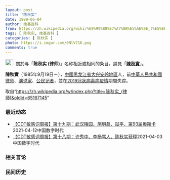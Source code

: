 ```yaml
---
layout: post
title: "陈秋实"
date: 1989-06-04
author: 维基百科
from: https://zh.wikipedia.org/wiki/%E9%99%88%E7%A7%8B%E5%AE%9E_(%E5%BE%8B%E5%B8%88)
tags: [ 陈秋实, 维基百科 ]
categories: [ 陈秋实 ]
photo: https://i.imgur.com/0NlV71K.png
comments: true
---
```

<div class="mw-parser-output"><div role="note" class="hatnote navigation-not-searchable"><a href="/wiki/Wikipedia:%E6%B6%88%E6%AD%A7%E4%B9%89" title="Wikipedia:消歧义"><img alt="Disambig gray.svg" src="//upload.wikimedia.org/wikipedia/commons/thumb/5/5f/Disambig_gray.svg/25px-Disambig_gray.svg.png" decoding="async" width="25" height="19" srcset="//upload.wikimedia.org/wikipedia/commons/thumb/5/5f/Disambig_gray.svg/38px-Disambig_gray.svg.png 1.5x, //upload.wikimedia.org/wikipedia/commons/thumb/5/5f/Disambig_gray.svg/50px-Disambig_gray.svg.png 2x" data-file-width="220" data-file-height="168"></a>&nbsp;&nbsp;關於与「<b>陈秋实 (律师)</b>」名称相近或相同的条目，請見「<b><a href="/wiki/%E9%99%B3%E7%A7%8B%E5%AF%A6" class="mw-disambig" title="陳秋實">陳秋實</a></b>」。</div>



<p><b>陳秋實</b>（1985年9月19日<span class="useeditintro" title="Template:BLP editintro">－</span>），<a href="/wiki/%E4%B8%AD%E5%9C%8B" title="中國">中國</a><a href="/wiki/%E9%BB%91%E9%BE%99%E6%B1%9F%E7%9C%81" title="黑龙江省">黑龙江省</a><a href="/wiki/%E5%A4%A7%E5%85%B4%E5%AE%89%E5%B2%AD%E5%9C%B0%E5%8C%BA" title="大兴安岭地区">大兴安岭地區</a>人，前<a href="/wiki/%E4%B8%AD%E8%8F%AF%E4%BA%BA%E6%B0%91%E5%85%B1%E5%92%8C%E5%9C%8B%E5%BE%8B%E5%B8%88" class="mw-redirect" title="中華人民共和國律师">中華人民共和國律师</a>、<a href="/wiki/%E6%BC%94%E8%AF%B4%E5%AE%B6" title="演说家">演说家</a>、<a href="/wiki/%E5%85%AC%E6%B0%91%E8%A8%98%E8%80%85" class="mw-redirect" title="公民記者">公民记者</a>，並在<a href="/wiki/2019%E5%86%A0%E7%8B%80%E7%97%85%E6%AF%92%E7%97%85%E7%96%AB%E6%83%85" class="mw-redirect" title="2019冠狀病毒病疫情">2019冠狀病毒病疫情</a>期間失踪。
</p>
</div><noscript><img src="//zh.wikipedia.org/wiki/Special:CentralAutoLogin/start?type=1x1" alt="" title="" width="1" height="1" style="border: none; position: absolute;"></noscript>
<div class="printfooter">取自“<a dir="ltr" href="https://zh.wikipedia.org/w/index.php?title=陈秋实_(律师)&amp;oldid=65167145">https://zh.wikipedia.org/w/index.php?title=陈秋实_(律师)&amp;oldid=65167145</a>”</div><div id="recent-news"><h3>最近动态</h3><ul><li><a href="https://nodebe4.github.io/waimei/2021-04-12/CDT%E6%95%8F%E6%84%9F%E8%AF%8D%E5%91%A8%E6%8A%A5-%E7%AC%AC%E5%8D%81%E4%B9%9D%E6%9C%9F-%E6%AD%A6%E6%B1%89%E9%99%B5%E5%9B%AD-%E6%96%BD%E6%98%8E%E7%A3%8A-%E5%BC%91%E5%B9%B3-%E7%AC%AC93%E5%B1%8A%E5%A5%A5%E6%96%AF%E5%8D%A1" title="【CDT敏感词周报】第十九期：武汉陵园、施明磊、弑平、第93届奥斯卡—— 上期内容：【【CDT敏感词周报】第十八期：许秀中、李杨骂人、陈秋实获释 测试时间：2021年4月3日——4月10日 测试...">【CDT敏感词周报】第十九期：武汉陵园、施明磊、弑平、第93届奥斯卡</a><time>2021-04-12</time><a class="tag">中国数字时代</a></li>
<li><a href="https://nodebe4.github.io/waimei/2021-04-03/CDT%E6%95%8F%E6%84%9F%E8%AF%8D%E5%91%A8%E6%8A%A5-%E7%AC%AC%E5%8D%81%E5%85%AB%E6%9C%9F-%E8%AE%B8%E7%A7%80%E4%B8%AD-%E6%9D%8E%E6%9D%A8%E9%AA%82%E4%BA%BA-%E9%99%88%E7%A7%8B%E5%AE%9E%E8%8E%B7%E9%87%8A" title="【CDT敏感词周报】第十八期：许秀中、李杨骂人、陈秋实获释—— 上期内容：【CDT敏感词周报】第十七期：H&amp;amp;M、支持新疆人、YUEJIPENGCI、加速主义 测试时间：2021年...">【CDT敏感词周报】第十八期：许秀中、李杨骂人、陈秋实获释</a><time>2021-04-03</time><a class="tag">中国数字时代</a></li>
</ul></div><div id="open-opinion"><h3>相关言论</h3><ul></ul></div><div id="mjls-record"><h3>民间历史</h3><ul></ul></div>